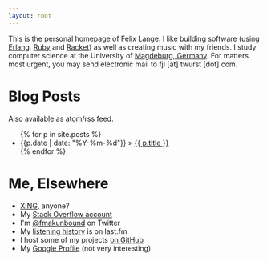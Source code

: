 ```yaml
---
layout: root
---
```

This is the personal homepage of Felix Lange.  I like building software (using [Erlang](http://erlang.org),
[Ruby](http://ruby-lang.org) and [Racket](http://racket-lang.org)) as well as creating music with my friends.
I study computer science at the University of [Magdeburg, Germany][maps].
For matters most urgent, you may send electronic mail to
<span class="mail">fjl [at] twurst [dot] com</span>.

[maps]: http://maps.google.com/maps?f=q&amp;source=s_q&amp;hl=en&amp;q=Magdeburg,+Saxony-Anhalt,+Germany&amp;sll=37.09024,-95.712891&amp;sspn=32.197599,56.337891&amp;ie=UTF8&amp;cd=1&amp;geocode=FYx0GwMd3Y-xAA&amp;split=0&amp;hq=&amp;hnear=Magdeburg,+Saxony-Anhalt,+Germany&amp;ll=52.177721,11.636581&amp;spn=12.463064,28.168945&amp;t=h&amp;z=5

Blog Posts
==========
Also available as [atom](/feed/atom.xml)/[rss](/feed/rss.xml) feed.

<ul>
{% for p in site.posts %}
<li><span class="pdate">{{p.date | date: "%Y-%m-%d"}} &raquo;</span> <a href="{{ p.url }}">{{ p.title }}</a></li>
{% endfor %}
</ul>

Me, Elsewhere
=============
- [XING](https://www.xing.com/profile/Felix_Lange11), anyone?
- My [Stack Overflow account](http://stackoverflow.com/users/252612/felix-lange)
- I'm [@fmakunbound](http://twitter.com/fmakunbound) on Twitter
- My [listening history](http://last.fm/user/polenkommutator) is on last.fm
- I host some of my projects [on GitHub](http://github.com/fjl)
- My [Google Profile](http://www.google.com/profiles/twursted) (not very interesting)

<div id="twitter"></div>
<script defer="defer" type="text/javascript" src="http://twitter.com/statuses/user_timeline/fmakunbound.json?count=10&amp;callback=Website.twitter"></script>
